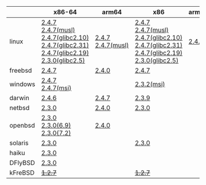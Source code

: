 ||x86-64|arm64|x86|armhf|ppc|sparc|armel|mipsbe|alpha|mipsel|ppc64le|
| --- | --- | --- | --- | --- | --- | --- | --- | --- | --- | --- | --- |
|linux|[2.4.7](https://github.com/roswell/sbcl_bin/releases/download/2.4.7/sbcl-2.4.7-x86-64-linux-binary.tar.bz2)<br />[2.4.7(musl)](https://github.com/roswell/sbcl_bin/releases/download/2.4.7/sbcl-2.4.7-x86-64-linux-musl-binary.tar.bz2)<br />[2.4.7(glibc2.10)](https://github.com/roswell/sbcl_bin/releases/download/2.4.7/sbcl-2.4.7-x86-64-linux-glibc2.10-binary.tar.bz2)<br />[2.4.7(glibc2.31)](https://github.com/roswell/sbcl_bin/releases/download/2.4.7/sbcl-2.4.7-x86-64-linux-glibc2.31-binary.tar.bz2)<br />[2.4.7(glibc2.19)](https://github.com/roswell/sbcl_bin/releases/download/2.4.7/sbcl-2.4.7-x86-64-linux-glibc2.19-binary.tar.bz2)<br />[2.3.0(glibc2.5)](https://github.com/roswell/sbcl_bin/releases/download/2.3.0/sbcl-2.3.0-x86-64-linux-glibc2.5-binary.tar.bz2)<br />|[2.4.7](https://github.com/roswell/sbcl_bin/releases/download/2.4.7/sbcl-2.4.7-arm64-linux-binary.tar.bz2)<br />[2.4.7(musl)](https://github.com/roswell/sbcl_bin/releases/download/2.4.7/sbcl-2.4.7-arm64-linux-musl-binary.tar.bz2)<br />|[2.4.7](https://github.com/roswell/sbcl_bin/releases/download/2.4.7/sbcl-2.4.7-x86-linux-binary.tar.bz2)<br />[2.4.7(musl)](https://github.com/roswell/sbcl_bin/releases/download/2.4.7/sbcl-2.4.7-x86-linux-musl-binary.tar.bz2)<br />[2.4.7(glibc2.10)](https://github.com/roswell/sbcl_bin/releases/download/2.4.7/sbcl-2.4.7-x86-linux-glibc2.10-binary.tar.bz2)<br />[2.4.7(glibc2.31)](https://github.com/roswell/sbcl_bin/releases/download/2.4.7/sbcl-2.4.7-x86-linux-glibc2.31-binary.tar.bz2)<br />[2.4.7(glibc2.19)](https://github.com/roswell/sbcl_bin/releases/download/2.4.7/sbcl-2.4.7-x86-linux-glibc2.19-binary.tar.bz2)<br />[2.3.0(glibc2.5)](https://github.com/roswell/sbcl_bin/releases/download/2.3.0/sbcl-2.3.0-x86-linux-glibc2.5-binary.tar.bz2)<br />|[2.4.7](https://github.com/roswell/sbcl_bin/releases/download/2.4.7/sbcl-2.4.7-armhf-linux-binary.tar.bz2)<br />|[2.3.0](https://github.com/roswell/sbcl_bin/releases/download/2.3.0/sbcl-2.3.0-ppc-linux-binary.tar.bz2)<br />|~~[1.0.28](https://github.com/roswell/sbcl_bin/releases/download/1.0.28/sbcl-1.0.28-sparc-linux-binary.tar.bz2)~~<br />|[2.3.0](https://github.com/roswell/sbcl_bin/releases/download/2.3.0/sbcl-2.3.0-armel-linux-binary.tar.bz2)<br />|~~[1.0.23](https://github.com/roswell/sbcl_bin/releases/download/1.0.23/sbcl-1.0.23-mips-linux-binary.tar.bz2)~~<br />|~~[1.0.28](https://github.com/roswell/sbcl_bin/releases/download/1.0.28/sbcl-1.0.28-alpha-linux-binary.tar.bz2)~~<br />|~~[1.0.28](https://github.com/roswell/sbcl_bin/releases/download/1.0.28/sbcl-1.0.28-mipsel-linux-binary.tar.bz2)~~<br />|~~[1.5.8](https://github.com/roswell/sbcl_bin/releases/download/1.5.8/sbcl-1.5.8-ppc64le-linux-binary.tar.bz2)~~<br />|
|freebsd|[2.4.7](https://github.com/roswell/sbcl_bin/releases/download/2.4.7/sbcl-2.4.7-x86-64-freebsd-binary.tar.bz2)<br />|[2.4.0](https://github.com/roswell/sbcl_bin/releases/download/2.4.0/sbcl-2.4.0-arm64-freebsd-binary.tar.bz2)<br />|[2.4.7](https://github.com/roswell/sbcl_bin/releases/download/2.4.7/sbcl-2.4.7-x86-freebsd-binary.tar.bz2)<br />|||||||||
|windows|[2.4.7](https://github.com/roswell/sbcl_bin/releases/download/2.4.7/sbcl-2.4.7-x86-64-windows-binary.tar.bz2)<br />[2.4.7(msi)](https://github.com/roswell/sbcl_bin/releases/download/2.4.7/sbcl-2.4.7-x86-64-windows-binary.msi)<br />||[2.3.2(msi)](https://github.com/roswell/sbcl_bin/releases/download/2.3.2/sbcl-2.3.2-x86-windows-binary.msi)<br />|||||||||
|darwin|[2.4.6](https://github.com/roswell/sbcl_bin/releases/download/2.4.6/sbcl-2.4.6-x86-64-darwin-binary.tar.bz2)<br />|[2.4.7](https://github.com/roswell/sbcl_bin/releases/download/2.4.7/sbcl-2.4.7-arm64-darwin-binary.tar.bz2)<br />|[2.3.9](https://github.com/roswell/sbcl_bin/releases/download/2.3.9/sbcl-2.3.9-x86-darwin-binary.tar.bz2)<br />||~~[1.0.47](https://github.com/roswell/sbcl_bin/releases/download/1.0.47/sbcl-1.0.47-powerpc-darwin-binary.tar.bz2)~~<br />|||||||
|netbsd|[2.3.0](https://github.com/roswell/sbcl_bin/releases/download/2.3.0/sbcl-2.3.0-x86-64-netbsd-binary.tar.bz2)<br />|[2.4.0](https://github.com/roswell/sbcl_bin/releases/download/2.4.0/sbcl-2.4.0-arm64-netbsd-binary.tar.bz2)<br />|[2.3.0](https://github.com/roswell/sbcl_bin/releases/download/2.3.0/sbcl-2.3.0-x86-netbsd-binary.tar.bz2)<br />||~~[1.0.23](https://github.com/roswell/sbcl_bin/releases/download/1.0.23/sbcl-1.0.23-powerpc-netbsd-binary.tar.bz2)~~<br />|||||||
|openbsd|[2.3.0](https://github.com/roswell/sbcl_bin/releases/download/2.3.0/sbcl-2.3.0-x86-64-openbsd-binary.tar.bz2)<br />[2.3.0(6.9)](https://github.com/roswell/sbcl_bin/releases/download/2.3.0/sbcl-2.3.0-x86-64-openbsd-6.9-binary.tar.bz2)<br />[2.3.0(7.2)](https://github.com/roswell/sbcl_bin/releases/download/2.3.0/sbcl-2.3.0-x86-64-openbsd-7.2-binary.tar.bz2)<br />|[2.4.0](https://github.com/roswell/sbcl_bin/releases/download/2.4.0/sbcl-2.4.0-arm64-openbsd-binary.tar.bz2)<br />||||||||||
|solaris|[2.3.0](https://github.com/roswell/sbcl_bin/releases/download/2.3.0/sbcl-2.3.0-x86-64-solaris-binary.tar.bz2)<br />||[2.3.0](https://github.com/roswell/sbcl_bin/releases/download/2.3.0/sbcl-2.3.0-x86-solaris-binary.tar.bz2)<br />|||[2.0.4](https://github.com/roswell/sbcl_bin/releases/download/2.0.4/sbcl-2.0.4-sparc-solaris-binary.tar.bz2)<br />||||||
|haiku|[2.3.0](https://github.com/roswell/sbcl_bin/releases/download/2.3.0/sbcl-2.3.0-x86-64-haiku-binary.tar.bz2)<br />|||||||||||
|DFlyBSD|[2.3.0](https://github.com/roswell/sbcl_bin/releases/download/2.3.0/sbcl-2.3.0-x86-64-DFlyBSD-binary.tar.bz2)<br />|||||||||||
|kFreBSD|~~[1.2.7](https://github.com/roswell/sbcl_bin/releases/download/1.2.7/sbcl-1.2.7-x86-64-debian-kfreebsd-binary.tar.bz2)~~<br />||~~[1.2.7](https://github.com/roswell/sbcl_bin/releases/download/1.2.7/sbcl-1.2.7-x86-debian-kfreebsd-binary.tar.bz2)~~<br />|||||||||
